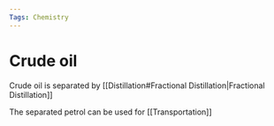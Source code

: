 ```yaml
---
Tags: Chemistry
---
```

# Crude oil
Crude oil is separated by [[Distillation#Fractional Distillation|Fractional Distillation]] 

The separated petrol can be used for [[Transportation]]